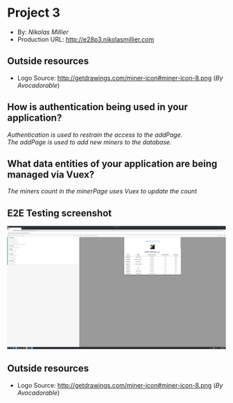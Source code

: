 # Project 3
+ By: *Nikolas Millier*
+ Production URL: <http://e28p3.nikolasmillier.com>

## Outside resources
+ Logo Source: http://getdrawings.com/miner-icon#miner-icon-8.png (*By Avocadorable*)

## How is authentication being used in your application?
*Authentication is used to restrain the access to the addPage.  
The addPage is used to add new miners to the database.*

## What data entities of your application are being managed via Vuex?
*The miners count in the minerPage uses Vuex to update the count*

## E2E Testing screenshot
![ZipFoods passing E2E tests](testing_screenshot/e2e_testing.png)

## Outside resources
+ Logo Source: http://getdrawings.com/miner-icon#miner-icon-8.png (*By Avocadorable*)
